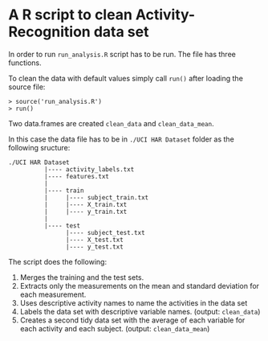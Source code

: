 # A R script to clean Activity-Recognition data set

In order to run `run_analysis.R` script has to be run.
The file has three functions.

To clean the data with default values simply call `run()` after loading the source file: 

    > source('run_analysis.R')
    > run()

Two data.frames are created `clean_data` and `clean_data_mean`.

In this case the data file has to be in `./UCI HAR Dataset` folder as the following sructure:

    ./UCI HAR Dataset
              |---- activity_labels.txt
              |---- features.txt
              |
              |---- train
              |     |---- subject_train.txt
              |     |---- X_train.txt
              |     |---- y_train.txt
              |
              |---- test
                    |---- subject_test.txt
                    |---- X_test.txt
                    |---- y_test.txt
          
The script does the following:
  1. Merges the training and the test sets.
  2. Extracts only the measurements on the mean and standard deviation for each measurement. 
  3. Uses descriptive activity names to name the activities in the data set
  4. Labels the data set with descriptive variable names. (output: `clean_data`)
  5. Creates a second tidy data set with the average of each variable for each activity and each subject. (output: `clean_data_mean`)
